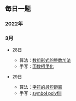 ## 每日一题

### 2022年

### 3月

- 28日 
  - 算法：[数组形式的整数加法](./algorithm/leet_code_989.ts)
  - 手写：[函数柯里化](./js/function_curry.js)

- 29日 
  - 算法：[字符的最短距离](./algorithm/leet_code_9821.ts)
  - 手写：[symbol polyfill](./js/symbol_polyfill.js)